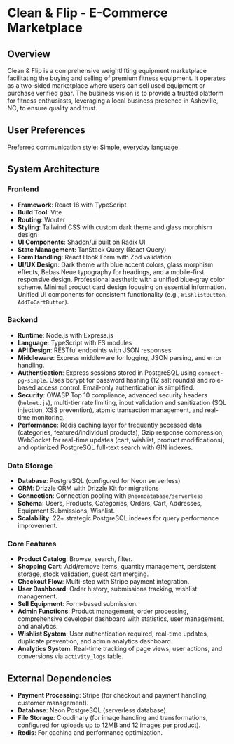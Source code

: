# Clean & Flip - E-Commerce Marketplace

## Overview
Clean & Flip is a comprehensive weightlifting equipment marketplace facilitating the buying and selling of premium fitness equipment. It operates as a two-sided marketplace where users can sell used equipment or purchase verified gear. The business vision is to provide a trusted platform for fitness enthusiasts, leveraging a local business presence in Asheville, NC, to ensure quality and trust.

## User Preferences
Preferred communication style: Simple, everyday language.

## System Architecture

### Frontend
- **Framework**: React 18 with TypeScript
- **Build Tool**: Vite
- **Routing**: Wouter
- **Styling**: Tailwind CSS with custom dark theme and glass morphism design
- **UI Components**: Shadcn/ui built on Radix UI
- **State Management**: TanStack Query (React Query)
- **Form Handling**: React Hook Form with Zod validation
- **UI/UX Design**: Dark theme with blue accent colors, glass morphism effects, Bebas Neue typography for headings, and a mobile-first responsive design. Professional aesthetic with a unified blue-gray color scheme. Minimal product card design focusing on essential information. Unified UI components for consistent functionality (e.g., `WishlistButton`, `AddToCartButton`).

### Backend
- **Runtime**: Node.js with Express.js
- **Language**: TypeScript with ES modules
- **API Design**: RESTful endpoints with JSON responses
- **Middleware**: Express middleware for logging, JSON parsing, and error handling.
- **Authentication**: Express sessions stored in PostgreSQL using `connect-pg-simple`. Uses bcrypt for password hashing (12 salt rounds) and role-based access control. Email-only authentication is simplified.
- **Security**: OWASP Top 10 compliance, advanced security headers (`helmet.js`), multi-tier rate limiting, input validation and sanitization (SQL injection, XSS prevention), atomic transaction management, and real-time monitoring.
- **Performance**: Redis caching layer for frequently accessed data (categories, featured/individual products), Gzip response compression, WebSocket for real-time updates (cart, wishlist, product modifications), and optimized PostgreSQL full-text search with GIN indexes.

### Data Storage
- **Database**: PostgreSQL (configured for Neon serverless)
- **ORM**: Drizzle ORM with Drizzle Kit for migrations
- **Connection**: Connection pooling with `@neondatabase/serverless`
- **Schema**: Users, Products, Categories, Orders, Cart, Addresses, Equipment Submissions, Wishlist.
- **Scalability**: 22+ strategic PostgreSQL indexes for query performance improvement.

### Core Features
- **Product Catalog**: Browse, search, filter.
- **Shopping Cart**: Add/remove items, quantity management, persistent storage, stock validation, guest cart merging.
- **Checkout Flow**: Multi-step with Stripe payment integration.
- **User Dashboard**: Order history, submissions tracking, wishlist management.
- **Sell Equipment**: Form-based submission.
- **Admin Functions**: Product management, order processing, comprehensive developer dashboard with statistics, user management, and analytics.
- **Wishlist System**: User authentication required, real-time updates, duplicate prevention, and admin analytics dashboard.
- **Analytics System**: Real-time tracking of page views, user actions, and conversions via `activity_logs` table.

## External Dependencies
- **Payment Processing**: Stripe (for checkout and payment handling, customer management).
- **Database**: Neon PostgreSQL (serverless database).
- **File Storage**: Cloudinary (for image handling and transformations, configured for uploads up to 12MB and 12 images per product).
- **Redis**: For caching and performance optimization.